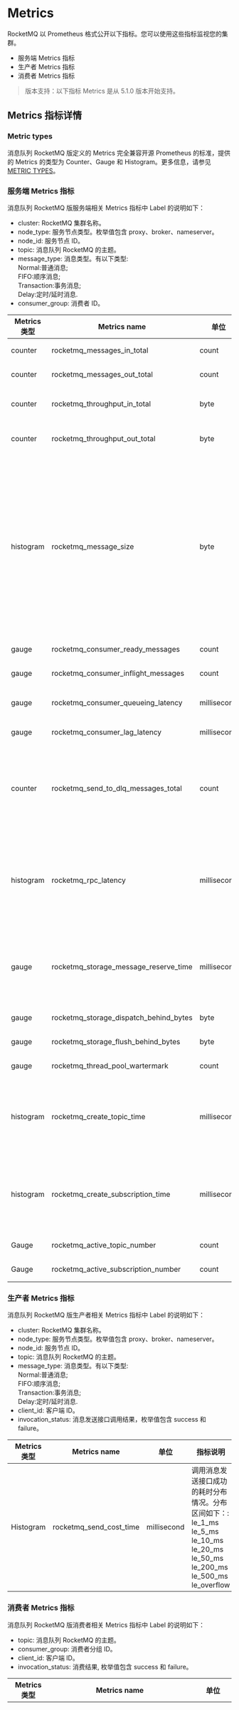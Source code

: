 # Metrics

RocketMQ 以 Prometheus 格式公开以下指标。您可以使用这些指标监视您的集群。

- 服务端 Metrics 指标
- 生产者 Metrics 指标
- 消费者 Metrics 指标

> 版本支持：以下指标 Metrics 是从 5.1.0 版本开始支持。

## Metrics 指标详情

### Metric types

消息队列 RocketMQ 版定义的 Metrics 完全兼容开源 Prometheus 的标准，提供的 Metrics 的类型为 Counter、Gauge 和 Histogram。更多信息，请参见 [METRIC TYPES](https://prometheus.io/docs/concepts/metric_types/)。

### 服务端 Metrics 指标

消息队列 RocketMQ 版服务端相关 Metrics 指标中 Label 的说明如下：

- cluster: RocketMQ 集群名称。
- node_type: 服务节点类型。枚举值包含 proxy、broker、nameserver。
- node_id: 服务节点 ID。
- topic: 消息队列 RocketMQ 的主题。
- message_type: 消息类型。有以下类型:<br />Normal:普通消息;<br />FIFO:顺序消息;<br />Transaction:事务消息;<br />Delay:定时/延时消息.
- consumer_group: 消费者 ID。

| Metrics 类型  | Metrics name                           | 单位        | 指标说明                                                                                                                                                                                  | Label                                                           |
|-------------|----------------------------------------| ----------- |---------------------------------------------------------------------------------------------------------------------------------------------------------------------------------------|-----------------------------------------------------------------|
| counter     | rocketmq_messages_in_total             | count       | 消息生产数量。                                                                                                                                                                               | cluster,node_type,node_id,topic,message_type                    |
| counter     | rocketmq_messages_out_total            | count       | 消息消费数量。                                                                                                                                                                               | cluster,node_type,node_id,topic, consumer_group                 |
| counter     | rocketmq_throughput_in_total           | byte        | 消息生产流入服务端的吞吐量。                                                                                                                                                                        | cluster,node_type,node_id,topic,message_type                    |
| counter     | rocketmq_throughput_out_total          | byte        | 消息消费从服务端流出的吞吐量。                                                                                                                                                                       | cluster,node_type,node_id,topic, consumer_group                 |
| histogram   | rocketmq_message_size                  | byte        | 消息大小的分布情况，发送成功时统计。分布区间如下：<br />le_1_kb: ≤ 1 KB<br /> le_4_kb: ≤ 4 KB<br />le_512_kb: ≤ 512 KB<br />le_1_mb: ≤ 1 MB<br />le_2_mb: ≤ 2 MB<br />le_4_mb: ≤ 4 MB<br />le_overflow: > 4 MB | cluster,node_type,node_id,topic,message_type                    |
| gauge       | rocketmq_consumer_ready_messages       | count       | 已就绪消息量。                                                                                                                                                                               | cluster,node_type,node_id,topic, consumer_group                 |
| gauge       | rocketmq_consumer_inflight_messages    | count       | 处理中消息量。                                                                                                                                                                               | cluster,node_type,node_id,topic, consumer_group                 |
| gauge       | rocketmq_consumer_queueing_latency     | millisecond | 已就绪消息排队延迟时间。                                                                                                                                                                          | cluster,node_type,node_id,topic, consumer_group                 |
| gauge       | rocketmq_consumer_lag_latency          | millisecond | 消费处理延迟时间。                                                                                                                                                                             | cluster,node_type,node_id,topic, consumer_group                 |
| counter     | rocketmq_send_to_dlq_messages_total    | count       | 转为死信状态的消息量。（变成死信状态指的是消息达到最大重投次数后不再投递）                                                                                                                                                 | cluster,node_type,node_id,topic, consumer_group                 |
| histogram   | rocketmq_rpc_latency                   | millisecond | rpc 调用耗时：<br />le_1_ms<br />le_3_ms<br />le_5_ms<br />le_10_ms<br />le_100_ms<br />le_1_s<br />le_3_s<br />le_overflow                                                                | cluster,node_typ,node_id,protocol_type,request_code,response_code |
| gauge       | rocketmq_storage_message_reserve_time  | millisecond | 储存层消息保存时间（broker 硬盘上最早一条消息储存时间和当前时间作差）                                                                                                                                                | cluster,node_type,node_id                                       |
| gauge       | rocketmq_storage_dispatch_behind_bytes | byte        | dispatch 落后大小                                                                                                                                                                         | cluster,node_type,node_id                                       |
| gauge       | rocketmq_storage_flush_behind_bytes    | byte        | 刷盘落后大小。                                                                                                                                                                               | cluster,node_type,node_id                                       |
| gauge       | rocketmq_thread_pool_wartermark        | count       | 线程池排队数                                                                                                                                                                                | cluster,node_type,node_id,name                                  |
| histogram   | rocketmq_create_topic_time             | millisecond | 主题创建耗时：<br />le_10_ms<br />le_100_ms<br />le_1_s<br />le_3_s<br />le_5_s<br />le_overflow                                                                                             | cluster,node_type,node_id,request_is_success,is_system                            |
| histogram   | rocketmq_create_subscription_time      | millisecond | 订阅组创建耗时：<br />le_10_ms<br />le_100_ms<br />le_1_s<br />le_3_s<br />le_5_s<br />le_overflow                                                                                            | cluster,node_type,node_id,request_is_success                                      |
| Gauge       | rocketmq_active_topic_number           | count       | 当前的主题数量                                                                                                                                                                               | cluster,node_type,node_id                                         |
| Gauge       | rocketmq_active_subscription_number    | count       | 当前的订阅组数量                                                                                                                                                                              | cluster,node_type,node_id                                         |


### 生产者 Metrics 指标

消息队列 RocketMQ 版生产者相关 Metrics 指标中 Label 的说明如下：

- cluster: RocketMQ 集群名称。
- node_type: 服务节点类型。枚举值包含 proxy、broker、nameserver。
- node_id: 服务节点 ID。
- topic: 消息队列 RocketMQ 的主题。
- message_type: 消息类型。有以下类型:<br />Normal:普通消息;<br />FIFO:顺序消息;<br />Transaction:事务消息;<br />Delay:定时/延时消息.
- client_id: 客户端 ID。
- invocation_status: 消息发送接口调用结果，枚举值包含 success 和 failure。

| Metrics 类型 | Metrics name            | 单位        | 指标说明                                                                                                                                                                    | Label                             |
| ------------ | ----------------------- | ----------- | --------------------------------------------------------------------------------------------------------------------------------------------------------------------------- | --------------------------------- |
| Histogram    | rocketmq_send_cost_time | millisecond | 调用消息发送接口成功的耗时分布情况。分布区间如下：: <br />le_1_ms <br />le_5_ms<br />le_10_ms<br />le_20_ms <br />le_50_ms <br />le_200_ms<br />le_500_ms <br />le_overflow | topic,client_id,invocation_status |

### 消费者 Metrics 指标

消息队列 RocketMQ 版消费者相关 Metrics 指标中 Label 的说明如下：

- topic: 消息队列 RocketMQ 的主题。
- consumer_group: 消费者分组 ID。
- client_id: 客户端 ID。
- invocation_status: 消费结果, 枚举值包含 success 和 failure。

| Metrics 类型 | Metrics name                      | 单位        | 指标说明                                                                                                                                                                             | Label                                            |
| ------------ | --------------------------------- | ----------- | ------------------------------------------------------------------------------------------------------------------------------------------------------------------------------------ | ------------------------------------------------ |
| Histogram    | rocketmq_process_time             | millisecond | PushConsumer 的消息处理耗时分布情况.分布区间如下: <br />le_1_ms <br />le_5_ms  <br />le_10_ms<br />le_100_ms <br />le_10000_ms<br />le_60000_ms <br />le_overflow                    | topic,consumer_group,client_id,invocation_status |
| gauge        | rocketmq_consumer_cached_messages | message     | PushConsumer 本地缓冲队列中的消息条数。                                                                                                                                              | topic,consumer_group,client_id                   |
| gauge        | rocketmq_consumer_cached_bytes    | byte        | PushConsumer 本地缓冲队列中消息的总大小。                                                                                                                                            | topic,consumer_group,client_id                   |
| Histogram    | rocketmq_await_time               | millisecond | 消息在 PushConsumer 本地缓冲队列中的排队时间的分布情况:<br />le_1_ms<br /> le_5_ms<br />le_20_ms<br />le_100_ms <br />le_1000_ms<br /> le_5000_ms <br />le_10000_ms<br />le_overflow | topic,consumer_group,client_id                   |

## 指标业务场景

消息队列 RocketMQ 版主要基于以下业务场景定义 Metrics 指标.

### 消息堆积场景

![RocketMQ 队列消息状态](../picture/v5/observability/message-accumulation.png)<br />上图表示指定主题的某一队列中各消息的状态，消息队列 RocketMQ 版将处于不同处理阶段的消息数量和耗时进行统计，这些指标可直接反映队列中消息的处理速率和堆积情况，通过观察这些指标可初步判断业务的消费是否异常。具体的指标含义和计算公式如下：

| 名称                                             | 描述                                                                                                                              | 计算公式                                       |
| ------------------------------------------------ | --------------------------------------------------------------------------------------------------------------------------------- | ---------------------------------------------- |
| 处理中的消息（inflight messages）                | 在消费者客户端正在处理，但客户端还未返回消费结果的消息。                                                                          | 最晚一条拉取消息的位点－最晚一条提交消息的位点 |
| 已就绪消息（ready messages）                     | 消息在消息队列 RocketMQ 版服务端已就绪，对消费者可见可被消费的消息。                                                              | 最大消费位点－最晚一条拉取消息的位点           |
| 已就绪消息的就绪时间（ready time）               | 普通消息、顺序消息：消息存储到服务端的时间。 <br /> 定时/延时消息：消息定时或延时结束的时间。 <br />   事务消息：事务提交的时间。 | --                                             |
| 已就绪消息的排队时间（ready message queue time） | 该时间反应消费者拉取消息的及时性。                                                                                                | 当前时间－最早一条就绪消息的就绪时间           |
| 消费处理滞后时间（consumer lag time）            | 该时间反应消费者完成消息处理的及时性。                                                                                            | 当前时间－最早一条未提交消息的就绪时间         |

### PushConsumer 消费场景

在 PushConsumer 类型中，消息的实时处理能力是基于 SDK 内部的典型 Reactor 线程模型实现的。如下图所示，SDK 内置了一个长轮询线程，先将消息异步拉取到 SDK 内置的缓存队列中，再分别提交到消费线程中，触发监听器执行本地消费逻辑。<br />![PushConsumer client](../picture/v5/observability/pushconsumer-consumption.png)<br />在 PushConsumer 消费场景下，本地缓冲队列相关指标如下：

- 本地缓冲队列中的消息量：本地缓冲队列中的消息总条数。
- 本地缓冲队列中的消息大小：本地缓冲队列中所有消息大小的总和。
- 消息等待处理时间：消息暂存在本地缓冲队列中的时间。

## Metrics 指标获取方式

目前支持 gRPC OTLP 和 Prometheus 两种 exporter

### gRPC OTLP exporter

gRPC OTLP exporter 会周期性地向指定的 OpenTelemetry Collector 上报 metrics

前置条件：需要部署支持 [GRPC OpenTelemetry Protocol](https://github.com/open-telemetry/oteps/blob/main/text/0035-opentelemetry-protocol.md) 的 OpenTelemetry Collector

开启 Broker metrics 的 gRPC OTLP exporter 需要进行以下配置：

1. 将 `metricsExporterType` 设置为 `OTLP_GRPC`
2. 将 `metricsGrpcExporterTarget` 设置为 OpenTelemetry Collector 提供的 endpoint

可选配置：

1. `metricsGrpcExporterHeader`：为 gRPC OTLP exporter 附加请求头，格式为 key1:value1,key2:value2
2. `metricGrpcExporterTimeOutInMills`：设置 gRPC OTLP exporter 的请求超时时间
3. `metricGrpcExporterIntervalInMills`：设置 gRPC OTLP exporter 的上报间隔

### Prometheus exporter

Prometheus exporter 仅支持 Pull 模式和 Cumulative 聚合，详见 [OpenTelemetry Metrics Exporter - Prometheus](https://opentelemetry.io/docs/reference/specification/metrics/sdk_exporters/prometheus/)

开启 Broker metrics 的 Prometheus exporter 需要进行以下配置：

1. 将 `metricsExporterType` 设置为 `PROM`

访问 `http://<broker-ip>:5557/metrics` 来查看 metrics，在 Prometheus 中配置服务发现或手动配置拉取任务即可采集 metrics

可选配置：

1. `metricsPromExporterPort`：Broker 暴露 metrics 服务的端口号，默认为 `5557`
2. `metricsPromExporterHost`：暴露 metrics 服务的主机名，默认为 Broker 向 NameServer 注册的地址，即 `brokerIP1`
